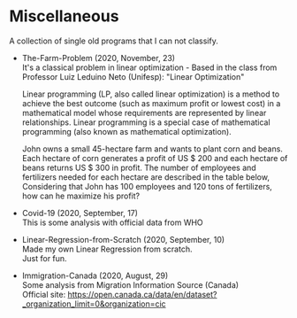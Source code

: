 # Miscellaneous
A collection of single old programs that I can not classify.



* The-Farm-Problem (2020, November, 23)\
  It's a classical problem in linear optimization - Based in the class from Professor Luiz Leduino Neto (Unifesp): "Linear Optimization"
  
  Linear programming (LP, also called linear optimization) is a method to achieve the best outcome (such as maximum profit or lowest cost) in a       mathematical model whose requirements are represented by linear relationships. Linear programming is a special case of mathematical programming (also known as mathematical optimization).

  John owns a small 45-hectare farm and wants to plant corn and beans. Each hectare of corn generates a profit of US $ 200 and each hectare of beans returns US $ 300 in profit. The number of employees and fertilizers needed for each hectare are described in the table below, Considering that John has 100 employees and 120 tons of fertilizers, how can he maximize his profit?



* Covid-19 (2020, September, 17)\
  This is some analysis with official data from WHO
  
  
  
* Linear-Regression-from-Scratch (2020, September, 10)\
  Made my own Linear Regression from scratch.\
  Just for fun.



* Immigration-Canada (2020, August, 29)\
  Some analysis from Migration Information Source (Canada)\
  Official site: https://open.canada.ca/data/en/dataset?_organization_limit=0&organization=cic
